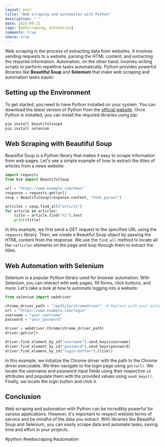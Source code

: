 ```yaml
---
layout: post
title: "Web scraping and automation with Python"
description: " "
date: 2023-09-21
tags: [webscraping, automation]
comments: true
share: true
---
```


Web scraping is the process of extracting data from websites. It involves sending requests to a website, parsing the HTML content, and extracting the required information. Automation, on the other hand, involves writing scripts to perform repetitive tasks automatically. Python provides powerful libraries like **Beautiful Soup** and **Selenium** that make web scraping and automation tasks easier.

## Setting up the Environment

To get started, you need to have Python installed on your system. You can download the latest version of Python from the [official website](https://www.python.org/downloads/). Once Python is installed, you can install the required libraries using pip:

```python
pip install beautifulsoup4
pip install selenium
```

## Web Scraping with Beautiful Soup

Beautiful Soup is a Python library that makes it easy to scrape information from web pages. Let's see a simple example of how to extract the titles of articles from a news website:

```python
import requests
from bs4 import BeautifulSoup

url = "https://www.example.com/news"
response = requests.get(url)
soup = BeautifulSoup(response.content, "html.parser")

articles = soup.find_all("article")
for article in articles:
    title = article.find("h2").text
    print(title)
```

In this example, we first send a GET request to the specified URL using the `requests` library. Then, we create a Beautiful Soup object by passing the HTML content from the response. We use the `find_all` method to locate all the `<article>` elements on the page and loop through them to extract the titles.

## Web Automation with Selenium

Selenium is a popular Python library used for browser automation. With Selenium, you can interact with web pages, fill forms, click buttons, and more. Let's take a look at how to automate logging into a website:

```python
from selenium import webdriver

chrome_driver_path = "/path/to/chromedriver"  # Replace with your actual Chrome driver path
url = "https://www.example.com/login"
username = "your_username"
password = "your_password"

driver = webdriver.Chrome(chrome_driver_path)
driver.get(url)

driver.find_element_by_id("username").send_keys(username)
driver.find_element_by_id("password").send_keys(password)
driver.find_element_by_id("login-button").click()
```

In this example, we initialize the Chrome driver with the path to the Chrome driver executable. We then navigate to the login page using `get(url)`. We locate the username and password input fields using their respective `id` attributes and populate them with the provided values using `send_keys()`. Finally, we locate the login button and click it.

## Conclusion

Web scraping and automation with Python can be incredibly powerful for various applications. However, it's important to respect website terms of service and be mindful of the data you extract. With libraries like Beautiful Soup and Selenium, you can easily scrape data and automate tasks, saving time and effort in your projects.

#python #webscraping #automation